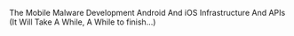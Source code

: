 The Mobile Malware Development Android And iOS Infrastructure And APIs (It Will Take A While, A While to finish...)
